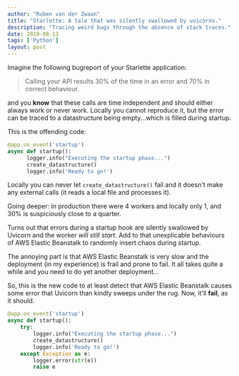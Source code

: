 ```yaml
---
author: "Ruben van der Zwaan"
title: "Starlette: A tale that was silently swallowed by uvicorns."
description: "Tracing weird bugs through the absence of stack traces."
date: 2019-08-13
tags: ['Python']
layout: post
---
```


Imagine the following bugreport of your Starlette application:

> Calling your API results 30% of the time in an error and 70% in correct behaviour.

and you **know** that these calls are time independent and should either always work or never work. Locally you cannot reproduce it, but the error can be traced to a datastructure being empty...which is filled during startup.

This is the offending code:

```python
@app.on_event('startup')
async def startup():
      logger.info("Executing the startup phase...")
      create_datastructure()
      logger.info('Ready to go!')
```
Locally you can never let `create_datastructure()` fail and it doesn't make any external calls (it reads a local file and processes it).

Going deeper: in production there were 4 workers and locally only 1, and 30% is suspiciously close to a quarter.

Turns out that errors during a startup hook are silently swallowed by Uvicorn and the worker _will still start_. Add to that unexplicable behaviours of AWS Elastic Beanstalk to randomly insert chaos during startup.

The annoying part is that AWS Elastic Beanstalk is very slow and the deployment (in my experience) is frail and prone to fail. It all takes quite a while and you need to do yet another deployment...

So, this is the new code to at least detect that AWS Elastic Beanstalk causes some error that Uvicorn than kindly sweeps under the rug. Now, it'll **fail**, as it should.

```python
@app.on_event('startup')
async def startup():
    try:
        logger.info("Executing the startup phase...")
        create_datastructure()
        logger.info('Ready to go!')
    except Exception as e:
        logger.error(str(e))
        raise e
```
